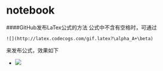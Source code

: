 notebook
=============


####GitHub发布LaTex公式的方法
公式中不含有空格时，可通过
```
![](http://latex.codecogs.com/gif.latex?\alpha_A+\beta)
```
来发布公式，效果如下
- ![](http://latex.codecogs.com/gif.latex?\alpha_A+\beta)











